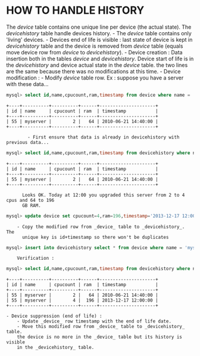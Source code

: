 # HOW TO HANDLE HISTORY

The _device_ table contains one unique line per device (the actual state).  The
_devicehistory_ table handle devices history.
	- The _device_ table contains only 'living' devices.
	- Devices end of life is visible : last state of device is kept in _devicehistory_ table and the device is removed from _device_ table (equals move device row from _device_ to _devicehistory_).
	- Device creation :
	  Data insertion both in the tables _device_ and _devicehistory_. Device
	  start of life is in the _devicehistory_ and device actual state in the
	  _device_ table. the two lines are the same because there was no
	  modifications at this time.
	- Device modification :
		- Modify _device_ table row.
		  Ex : suppose you have a server with these data...
```SQL
mysql> select id,name,cpucount,ram,timestamp from device where name = 'myserver';
```
```
+----+----------+----------+------+---------------------+
| id | name     | cpucount | ram  | timestamp           |
+----+----------+----------+------+---------------------+
| 55 | myserver |        2 |   64 | 2010-06-21 14:40:00 |
+----+----------+----------+------+---------------------+
```
			- First ensure that data is already in devicehistory with previous data...
```SQL
mysql> select id,name,cpucount,ram,timestamp from devicehistory where name = 'myserver';
```
```
+----+----------+----------+------+---------------------+
| id | name     | cpucount | ram  | timestamp           |
+----+----------+----------+------+---------------------+
| 55 | myserver |        2 |   64 | 2010-06-21 14:40:00 |
+----+----------+----------+------+---------------------+
```
		  Looks OK. Today at 12:00 you upgraded this server from 2 to 4 cpus and 64 to 196
		  GB RAM.
```SQL
mysql> update device set cpucount=4,ram=196,timestamp='2013-12-17 12:00:00' where name = 'myserver';
```
		- Copy the modified row from _device_ table to _devicehistory_. The
		  unique key is id+timestamp so there won't be duplicates
```SQL
mysql> insert into devicehistory select * from device where name = 'myserver';
```
		Verification :
```SQL
mysql> select id,name,cpucount,ram,timestamp from devicehistory where name = 'myserver';
```
```
+----+----------+----------+------+---------------------+
| id | name     | cpucount | ram  | timestamp           |
+----+----------+----------+------+---------------------+
| 55 | myserver |        2 |   64 | 2010-06-21 14:40:00 |
| 55 | myserver |        4 |  196 | 2013-12-17 12:00:00 |
+----+----------+----------+------+---------------------+
```

	- Device suppression (end of life) :
		- Update _device_ row timestamp with the end of life date.
		- Move this modified row from _device_ table to _devicehistory_ table.
		the device is no more in the _device_ table but its history is visible
		in the _devicehistory_ table.
